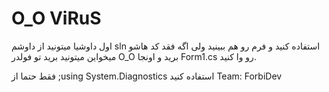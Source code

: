 # O_O ViRuS

اول داوشیا میتونید از داوشم sln استفاده کنید و فرم رو هم ببینید
ولی اگه فقد کد هاشو میخواین میتونید برید تو فولدر O_O برید و اونجا Form1.cs رو وا کنید.

فقط حتما از ;using System.Diagnostics استفاده کنید
Team: ForbiDev
